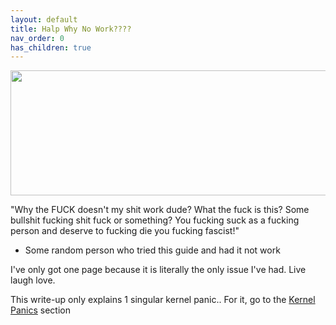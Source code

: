 ```yaml
---
layout: default
title: Halp Why No Work????
nav_order: 0
has_children: true
---
```


<p align="center">
  <img width="650" height="200" src="../../../assets/logo.png">
</p>

"Why the FUCK doesn't my shit work dude? What the fuck is this? Some bullshit fucking shit fuck or something? You fucking suck as a fucking person and deserve to fucking die you fucking fascist!"
- Some random person who tried this guide and had it not work

I've only got one page because it is literally the only issue I've had. Live laugh love.

This write-up only explains 1 singular kernel panic.. For it, go to the  <a href="01-Intro">Kernel Panics</a> section

